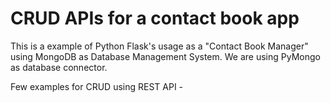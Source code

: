 # CRUD APIs for a contact book app

This is a example of Python Flask's usage as a "Contact Book Manager" using MongoDB as Database Management System. We are using PyMongo as database connector.

Few examples for CRUD using REST API -

